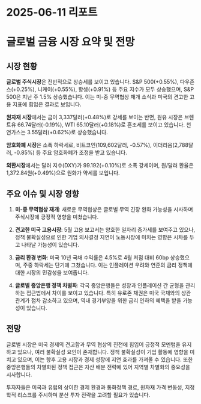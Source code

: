 # 2025-06-11 리포트

# 글로벌 금융 시장 요약 및 전망

## 시장 현황

**글로벌 주식시장**은 전반적으로 상승세를 보이고 있습니다. S&P 500(+0.55%), 다우존스(+0.25%), 니케이(+0.55%), 항셍(+0.91%) 등 주요 지수가 모두 상승했으며, S&P 500은 지난 주 1.5% 상승했습니다. 이는 미-중 무역협상 재개 소식과 미국의 견고한 고용 지표에 힘입은 결과로 보입니다.

**원자재 시장**에서는 금이 3,337달러(+0.48%)로 강세를 보이는 반면, 원유 시장은 브렌트유 66.74달러(-0.19%), WTI 65.10달러(+0.18%)로 혼조세를 보이고 있습니다. 천연가스는 3.55달러(+0.62%)로 상승했습니다.

**암호화폐 시장**은 소폭 하락세로, 비트코인(109,602달러, -0.57%), 이더리움(2,788달러, -0.85%) 등 주요 암호화폐가 조정을 받고 있습니다.

**외환시장**에서는 달러 지수(DXY)가 99.192(+0.10%)로 소폭 강세이며, 원/달러 환율은 1,372.84원(+0.49%)으로 원화가 약세를 보입니다.

## 주요 이슈 및 시장 영향

1. **미-중 무역협상 재개**: 새로운 무역협상은 글로벌 무역 긴장 완화 가능성을 시사하며 주식시장에 긍정적 영향을 미쳤습니다.

2. **견고한 미국 고용시장**: 5월 고용 보고서는 양호한 일자리 증가세를 보여주고 있으나, 정책 불확실성으로 인한 기업 의사결정 지연이 노동시장에 미치는 영향은 시차를 두고 나타날 가능성이 있습니다.

3. **금리 환경 변화**: 미국 10년 국채 수익률은 4.5%로 4월 저점 대비 60bp 상승했으며, 주중 하락세는 단기에 그쳤습니다. 이는 인플레이션 우려와 연준의 금리 정책에 대한 시장의 민감성을 보여줍니다.

4. **글로벌 중앙은행 정책 차별화**: 각국 중앙은행들은 성장과 인플레이션 간 균형을 관리하는 접근법에서 차이를 보이고 있습니다. 특히 유로존 채권은 미국 국채와의 상관관계가 점차 감소하고 있으며, 역내 경기부양을 위한 금리 인하의 혜택을 받을 가능성이 있습니다.

## 전망

글로벌 시장은 미국 경제의 견고함과 무역 협상의 진전에 힘입어 긍정적 모멘텀을 유지하고 있으나, 여러 불확실성 요인이 존재합니다. 정책 불확실성이 기업 활동에 영향을 미치고 있으며, 이는 향후 고용 시장과 경제 성장에 지연 효과를 가져올 수 있습니다. 또한 중앙은행들의 차별화된 정책 접근은 자산 배분 전략에 있어 지역별 차별화의 중요성을 시사합니다.

투자자들은 미국과 유럽의 상이한 경제 환경과 통화정책 경로, 원자재 가격 변동성, 지정학적 리스크를 주시하며 분산 투자 전략을 고려할 필요가 있습니다.